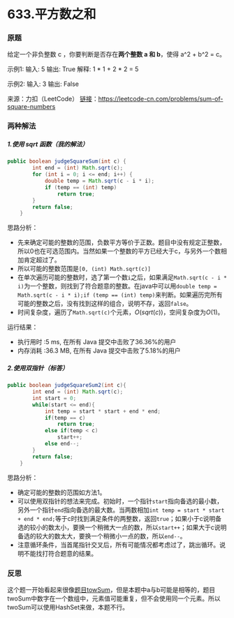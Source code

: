 # 633.平方数之和

### 原题

给定一个非负整数 c ，你要判断是否存在**两个整数 a 和 b**，使得 a^2 + b^2 = c。

示例1:
输入: 5
输出: True
解释: 1 * 1 + 2 * 2 = 5

示例2:
输入: 3
输出: False

来源：力扣（LeetCode）
[链接](https://leetcode-cn.com/problems/sum-of-square-numbers)：https://leetcode-cn.com/problems/sum-of-square-numbers

### 两种解法

##### 1.使用 sqrt 函数（我的解法）

```java
public boolean judgeSquareSum(int c) {
        int end = (int) Math.sqrt(c);
        for (int i = 0; i <= end; i++) {
            double temp = Math.sqrt(c - i * i);
            if (temp == (int) temp)
                return true;
        }
        return false;
    }
```

思路分析：

* 先来确定可能的整数的范围，负数平方等价于正数。题目中没有规定正整数，所以0也在可选范围内。当然如果一个整数的平方已经大于c，与另外一个数相加肯定超过了。
* 所以可能的整数范围是`[0, (int) Math.sqrt(c)]`
* 在单次遍历可能的整数时，选了第一个数`i`之后，如果满足`Math.sqrt(c - i * i)`为一个整数，则找到了符合题意的整数。在java中可以用`double temp = Math.sqrt(c - i * i);if (temp == (int) temp)`来判断。如果遍历完所有可能的整数之后，没有找到这样的组合，说明不存，返回`false`。
* 时间复杂度，遍历了`Math.sqrt(c)`个元素，$O(sqrt(c))$，空间复杂度为$O(1)$。

运行结果：
* 执行用时 :5 ms, 在所有 Java 提交中击败了36.36%的用户
* 内存消耗 :36.3 MB, 在所有 Java 提交中击败了5.18%的用户

##### 2.使用双指针（标答）

```java
public boolean judgeSquareSum2(int c){
        int end = (int) Math.sqrt(c);
        int start = 0;
        while(start <= end){
            int temp = start * start + end * end;
            if(temp == c)
                return true;
            else if(temp < c)
                start++;
            else end--;
        }
        return false;
    }
```

思路分析：

* 确定可能的整数的范围如方法1。
* 可以使用双指针的想法来完成。初始时，一个指针`start`指向备选的最小数，另外一个指针`end`指向备选的最大数。当两数相加`int temp = start * start + end * end;`等于c时找到满足条件的两整数，返回`true`；如果小于c说明备选的较小的数太小，要换一个稍微大一点的数，所以`start++`；如果大于c说明备选的较大的数太大，要换一个稍微小一点的数，所以`end--`。
* 注意循环条件，当首尾指针交叉后，所有可能情况都考虑过了，跳出循环。说明不能找打符合题意的结果。

### 反思

这个题一开始看起来很像[题目towSum](https://github.com/ustcyyw/yyw_algorithm/blob/master/easy/other/TwoSum.md)，但是本题中a与b可能是相等的，题目twoSum中数字在一个数组中，元素值可能重复，但不会使用同一个元素。所以twoSum可以使用HashSet来做，本题不行。

